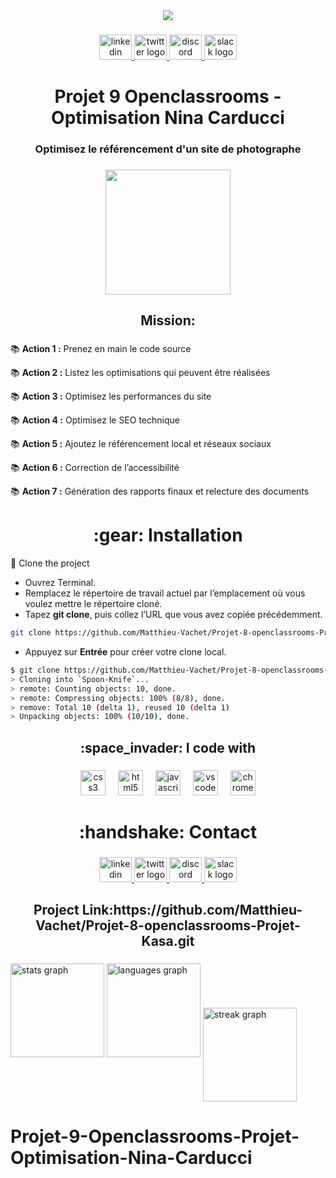 <div align="center">
  <img src="https://profile-counter.glitch.me/Matthieu-Vachet/count.svg?"  />
</div>

###

<div align="center">
  <a href="www.linkedin.com/in/matthieu-vachet-46b7231b0" target="_blank">
    <img src="https://raw.githubusercontent.com/maurodesouza/profile-readme-generator/master/src/assets/icons/social/linkedin/default.svg" width="52" height="40" alt="linkedin logo"  />
  </a>
  <a href="https://twitter.com/ShinyHunting02" target="_blank">
    <img src="https://raw.githubusercontent.com/maurodesouza/profile-readme-generator/master/src/assets/icons/social/twitter/default.svg" width="52" height="40" alt="twitter logo"  />
  </a>
  <a href="https://discord.com/matthieu_v" target="_blank">
    <img src="https://raw.githubusercontent.com/maurodesouza/profile-readme-generator/master/src/assets/icons/social/discord/default.svg" width="52" height="40" alt="discord logo"  />
  </a>
  <a href="https://app.slack.com/Matthieu Vachet" target="_blank">
    <img src="https://raw.githubusercontent.com/maurodesouza/profile-readme-generator/master/src/assets/icons/social/slack/default.svg" width="52" height="40" alt="slack logo"  />
  </a>
</div>

###

<h1 align="center">Projet 9 Openclassrooms - Optimisation Nina Carducci</h1>

###

<h3 align="center">Optimisez le référencement d'un site de photographe</h3>

###

<div align="center">
  <img height="200" src="https://zupimages.net/up/23/32/7s4t.jpg"  />
</div>

###

<h2 align="center">Mission:</h2>

###

<p>📚 <strong>Action 1 :</strong> Prenez en main le code source</p>
<p>📚 <strong>Action 2 :</strong> Listez les optimisations qui peuvent être réalisées</p>
<p>📚 <strong>Action 3 :</strong> Optimisez les performances du site</p>
<p>📚 <strong>Action 4 :</strong> Optimisez le SEO technique</p>
<p>📚 <strong>Action 5 :</strong>  Ajoutez le référencement local et réseaux sociaux</p>
<p>📚 <strong>Action 6 :</strong>  Correction de l’accessibilité</p>
<p>📚 <strong>Action 7 :</strong>  Génération des rapports finaux et relecture des documents</p>

###

<h1 align="center">:gear: Installation</h1>

:toolbox: Clone the project

- Ouvrez Terminal.
- Remplacez le répertoire de travail actuel par l’emplacement où vous voulez mettre le répertoire cloné.
- Tapez <strong>git clone</strong>, puis collez l’URL que vous avez copiée précédemment.

```bash
git clone https://github.com/Matthieu-Vachet/Projet-8-openclassrooms-Projet-Kasa.git
```

- Appuyez sur <strong>Entrée</strong> pour créer votre clone local.

```bash
$ git clone https://github.com/Matthieu-Vachet/Projet-8-openclassrooms-Projet-Kasa.git
> Cloning into `Spoon-Knife`...
> remote: Counting objects: 10, done.
> remote: Compressing objects: 100% (8/8), done.
> remove: Total 10 (delta 1), reused 10 (delta 1)
> Unpacking objects: 100% (10/10), done.
``` 

<h2 align="center">:space_invader: I code with</h2>

###

<div align="center">
  <img src="https://cdn.jsdelivr.net/gh/devicons/devicon/icons/css3/css3-original.svg" height="40" alt="css3 logo"  />
  <img width="12" />
  <img src="https://cdn.jsdelivr.net/gh/devicons/devicon/icons/html5/html5-original.svg" height="40" alt="html5 logo"  />
  <img width="12" />
  <img src="https://cdn.jsdelivr.net/gh/devicons/devicon/icons/javascript/javascript-original.svg" height="40" alt="javascript logo"  />
  <img width="12" />
  <img src="https://cdn.jsdelivr.net/gh/devicons/devicon/icons/vscode/vscode-original.svg" height="40" alt="vscode logo"  />
  <img width="12" />
  <img src="https://cdn.jsdelivr.net/gh/devicons/devicon/icons/chrome/chrome-original.svg" height="40" alt="chrome logo"  />
</div>

###

<h1 align="center">:handshake: Contact</h1>

###

<div align="center">
  <a href="www.linkedin.com/in/matthieu-vachet-46b7231b0" target="_blank">
    <img src="https://raw.githubusercontent.com/maurodesouza/profile-readme-generator/master/src/assets/icons/social/linkedin/default.svg" width="52" height="40" alt="linkedin logo"  />
  </a>
  <a href="https://twitter.com/ShinyHunting02" target="_blank">
    <img src="https://raw.githubusercontent.com/maurodesouza/profile-readme-generator/master/src/assets/icons/social/twitter/default.svg" width="52" height="40" alt="twitter logo"  />
  </a>
  <a href="https://discord.com/matthieu_v" target="_blank">
    <img src="https://raw.githubusercontent.com/maurodesouza/profile-readme-generator/master/src/assets/icons/social/discord/default.svg" width="52" height="40" alt="discord logo"  />
  </a>
  <a href="https://app.slack.com/Matthieu Vachet" target="_blank">
    <img src="https://raw.githubusercontent.com/maurodesouza/profile-readme-generator/master/src/assets/icons/social/slack/default.svg" width="52" height="40" alt="slack logo"  />
  </a>
</div>

###

<h2 align="center">Project Link:https://github.com/Matthieu-Vachet/Projet-8-openclassrooms-Projet-Kasa.git</h2>

###

<div>
  <img src="https://github-readme-stats.vercel.app/api?username=Matthieu-Vachet&hide_title=false&hide_rank=false&show_icons=true&include_all_commits=true&count_private=true&disable_animations=false&theme=dark&locale=fr&hide_border=false&order=1" height="150" alt="stats graph"  />
  <img src="https://github-readme-stats.vercel.app/api/top-langs?username=Matthieu-Vachet&locale=fr&hide_title=false&layout=compact&card_width=320&langs_count=5&theme=dracula&hide_border=false&order=2" height="150" alt="languages graph"  />
  <img  align="center" src="https://streak-stats.demolab.com?user=Matthieu-Vachet&locale=fr&mode=weekly&theme=dracula&hide_border=false&border_radius=5&order=3" height="150" alt="streak graph"  />
</div>


# Projet-9-Openclassrooms-Projet-Optimisation-Nina-Carducci
